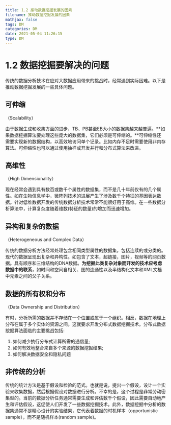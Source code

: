 ```yaml
---
title: 1.2 推动数据挖掘发展的因素
filename: 推动数据挖掘发展的因素
mathjax: false
tags: DM
categories: DM
date: 2021-05-04 11:26:15
type: DM
---
```

# 1.2 数据挖掘要解决的问题

传统的数据分析技术在应对大数据应用带来的挑战时，经常遇到实际困难。以下是推动数据挖掘发展的一些具体问题。

<!-- more -->

## 可伸缩

（Scalability）

由于数据生成和收集方面的进步，TB、PB甚至EB大小的数据集越来越普遍。**如果数据挖掘算法要处理这些庞大的数据集，它们必须是可伸缩的。**可伸缩性还需要实现新的数据结构，以高效地访问单个记录。比如内存不足时需要使用非内存算法。可伸缩性也可以通过使用抽样或开发并行和分布式算法来改进。



## 高维性

（High Dimensionality）

现在经常会遇到具有数百或数千个属性的数据集，而不是几十年前仅有的几个属性。如在生物信息学中，微阵列技术的进展产生了涉及数千个特征的基因表达数据。针对低维数据开发的传统数据分析技术常常不能很好用于高维。在一些数据分析算法中，计算复杂度随着维数(特征的数量)的增加而迅速增加。

## 异构和复杂的数据

（Heterogeneous and Complex Data）

传统的数据分析方法经常处理包含相同类型属性的数据集，包括连续的或分类的。现代的数据呈现出复杂和异构性。如包含了文本，超链接，图片，视频等的网页数据。具有顺序和三维结构的DNA数据。**为挖掘此类复杂对象而开发的技术应考虑数据中的联系**，如时间和空间自相关、图的连通性以及半结构化文本和XML文档中元素之间的父子关系。

## 数据的所有权和分布

（Data Ownership and Distribution）

有时，分析所需的数据并不存储在一个位置或属于一个组织。相反，数据在地理上分布在属于多个实体的资源之间。这就要求开发分布式数据挖掘技术。分布式数据挖掘算法面临的主要挑战包括:

1. 如何减少执行分布式计算所需的通信量;
2. 如何有效地整合来自多个来源的数据挖掘结果;
3. 如何解决数据安全和隐私问题

## 非传统的分析

传统的统计方法是基于假设和检验的范式。也就是说，提出一个假设，设计一个实验来收集数据，然后根据假设对数据进行分析。不幸的是，这个过程是非常劳动密集型的。当前的数据分析任务通常需要生成和评估数千个假设，因此需要自动地产生和评估假设，这促使人们开发了一些数据挖掘技术。此外，数据挖掘中分析的数据集通常不是精心设计的实验结果，它代表着数据的时机样本（opportunistic sample），而不是随机样本(random sample)。

